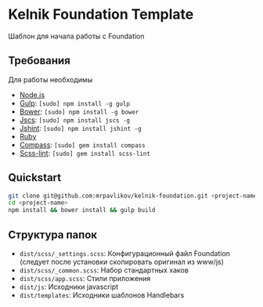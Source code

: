 # Kelnik Foundation Template

Шаблон для начала работы с Foundation

## Требования

Для работы необходимы

  * [Node.js](http://nodejs.org)
  * [Gulp](http://gulpjs.com/): `[sudo] npm install -g gulp`
  * [Bower](http://bower.io): `[sudo] npm install -g bower`
  * [Jscs](https://github.com/mdevils/node-jscs): `[sudo] npm install jscs -g`
  * [Jshint](https://github.com/jshint/jshint/): `[sudo] npm install jshint -g`
  * [Ruby](https://www.ruby-lang.org/ru/downloads/)
  * [Compass](http://compass-style.org/): `[sudo] gem install compass`
  * [Scss-lint](https://github.com/causes/scss-lint): `[sudo] gem install scss-lint`

## Quickstart

```bash
git clone git@github.com:mrpavlikov/kelnik-foundation.git <project-name>
cd <project-name>
npm install && bower install && gulp build
```

## Структура папок

  * `dist/scss/_settings.scss`: Конфигурационный файл Foundation (следует после установки скопировать оригинал из www/js)
  * `dist/scss/_common.scss`: Набор стандартных хаков
  * `dist/scss/app.scss`: Стили приложения
  * `dist/js`: Исходники javascript
  * `dist/templates`: Исходники шаблонов Handlebars
